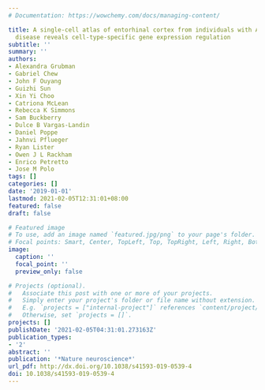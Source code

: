```yaml
---
# Documentation: https://wowchemy.com/docs/managing-content/

title: A single-cell atlas of entorhinal cortex from individuals with Alzheimer's
  disease reveals cell-type-specific gene expression regulation
subtitle: ''
summary: ''
authors:
- Alexandra Grubman
- Gabriel Chew
- John F Ouyang
- Guizhi Sun
- Xin Yi Choo
- Catriona McLean
- Rebecca K Simmons
- Sam Buckberry
- Dulce B Vargas-Landin
- Daniel Poppe
- Jahnvi Pflueger
- Ryan Lister
- Owen J L Rackham
- Enrico Petretto
- Jose M Polo
tags: []
categories: []
date: '2019-01-01'
lastmod: 2021-02-05T12:31:01+08:00
featured: false
draft: false

# Featured image
# To use, add an image named `featured.jpg/png` to your page's folder.
# Focal points: Smart, Center, TopLeft, Top, TopRight, Left, Right, BottomLeft, Bottom, BottomRight.
image:
  caption: ''
  focal_point: ''
  preview_only: false

# Projects (optional).
#   Associate this post with one or more of your projects.
#   Simply enter your project's folder or file name without extension.
#   E.g. `projects = ["internal-project"]` references `content/project/deep-learning/index.md`.
#   Otherwise, set `projects = []`.
projects: []
publishDate: '2021-02-05T04:31:01.273163Z'
publication_types:
- '2'
abstract: ''
publication: '*Nature neuroscience*'
url_pdf: http://dx.doi.org/10.1038/s41593-019-0539-4
doi: 10.1038/s41593-019-0539-4
---
```

